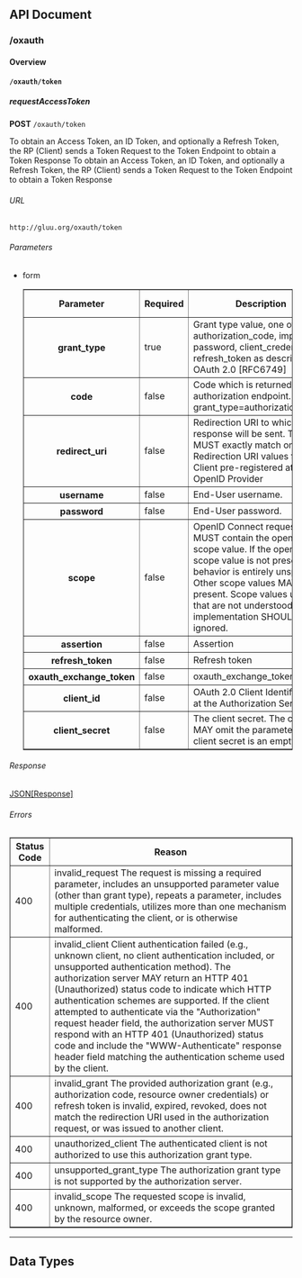 ## API Document

### /oxauth

#### Overview


#### `/oxauth/token`
##### requestAccessToken
**POST** `/oxauth/token`

To obtain an Access Token, an ID Token, and optionally a Refresh Token, the RP (Client) sends a Token Request to the Token Endpoint to obtain a Token Response
To obtain an Access Token, an ID Token, and optionally a Refresh Token, the RP (Client) sends a Token Request to the Token Endpoint to obtain a Token Response

###### URL
    http://gluu.org/oxauth/token
###### Parameters
- form

    <table border="1">
        <tr>
            <th>Parameter</th>
            <th>Required</th>
            <th>Description</th>
            <th>Data Type</th>
        </tr>
        <tr>
            <th>grant_type</th>
            <td>true</td>
            <td>Grant type value, one of these: authorization_code, implicit, password, client_credentials, refresh_token as described in OAuth 2.0 [RFC6749]</td>
            <td>string</td>
        </tr>
        <tr>
            <th>code</th>
            <td>false</td>
            <td>Code which is returned by authorization endpoint. (For grant_type=authorization_code)</td>
            <td>string</td>
        </tr>
        <tr>
            <th>redirect_uri</th>
            <td>false</td>
            <td>Redirection URI to which the response will be sent. This URI MUST exactly match one of the Redirection URI values for the Client pre-registered at the OpenID Provider</td>
            <td>string</td>
        </tr>
        <tr>
            <th>username</th>
            <td>false</td>
            <td>End-User username.</td>
            <td>string</td>
        </tr>
        <tr>
            <th>password</th>
            <td>false</td>
            <td>End-User password.</td>
            <td>string</td>
        </tr>
        <tr>
            <th>scope</th>
            <td>false</td>
            <td>OpenID Connect requests MUST contain the openid scope value. If the openid scope value is not present, the behavior is entirely unspecified. Other scope values MAY be present. Scope values used that are not understood by an implementation SHOULD be ignored.</td>
            <td>string</td>
        </tr>
        <tr>
            <th>assertion</th>
            <td>false</td>
            <td>Assertion</td>
            <td>string</td>
        </tr>
        <tr>
            <th>refresh_token</th>
            <td>false</td>
            <td>Refresh token</td>
            <td>string</td>
        </tr>
        <tr>
            <th>oxauth_exchange_token</th>
            <td>false</td>
            <td>oxauth_exchange_token</td>
            <td>string</td>
        </tr>
        <tr>
            <th>client_id</th>
            <td>false</td>
            <td>OAuth 2.0 Client Identifier valid at the Authorization Server.</td>
            <td>string</td>
        </tr>
        <tr>
            <th>client_secret</th>
            <td>false</td>
            <td>The client secret.  The client MAY omit the parameter if the client secret is an empty string.</td>
            <td>string</td>
        </tr>
    </table>

###### Response
[JSON[Response]](#JSON[Response])


###### Errors
<table border="1">
    <tr>
        <th>Status Code</th>
        <th>Reason</th>
    </tr>
        <tr>
            <td>400</td>
            <td>invalid_request&#10; The request is missing a required parameter, includes an unsupported parameter value (other than grant type), repeats a parameter, includes multiple credentials,&#10; utilizes more than one mechanism for authenticating the client, or is otherwise malformed.</td>
        </tr>
        <tr>
            <td>400</td>
            <td>invalid_client&#10;Client authentication failed (e.g., unknown client, no client authentication included, or unsupported&#10;authentication method).  The authorization server MAY return an HTTP 401 (Unauthorized) status code to indicate&#10;which HTTP authentication schemes are supported.  If the client attempted to authenticate via the &quot;Authorization&quot;&#10;request header field, the authorization server MUST respond with an HTTP 401 (Unauthorized) status code and&#10;include the &quot;WWW-Authenticate&quot; response header field matching the authentication scheme used by the client.</td>
        </tr>
        <tr>
            <td>400</td>
            <td>invalid_grant&#10; The provided authorization grant (e.g., authorization code, resource owner credentials) or refresh token is&#10; invalid, expired, revoked, does not match the redirection URI used in the authorization request, or was issued to another client.</td>
        </tr>
        <tr>
            <td>400</td>
            <td>unauthorized_client&#10;The authenticated client is not authorized to use this authorization grant type.</td>
        </tr>
        <tr>
            <td>400</td>
            <td>unsupported_grant_type&#10;The authorization grant type is not supported by the authorization server.</td>
        </tr>
        <tr>
            <td>400</td>
            <td> invalid_scope&#10;The requested scope is invalid, unknown, malformed, or exceeds the scope granted by the resource owner.</td>
        </tr>
</table>


- - -

## Data Types
